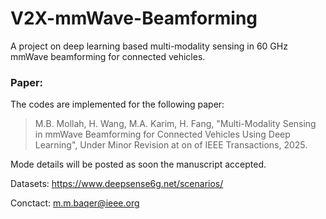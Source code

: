 # V2X-mmWave-Beamforming
A project on deep learning based multi-modality sensing in 60 GHz mmWave beamforming for connected vehicles.

### Paper:
The codes are implemented for the following paper: <br>

>  M.B. Mollah, H. Wang, M.A. Karim, H. Fang, "Multi-Modality Sensing in mmWave Beamforming for Connected Vehicles Using Deep Learning", Under Minor Revision at on of IEEE Transactions, 2025.

Mode details will be posted as soon the manuscript accepted.

Datasets: https://www.deepsense6g.net/scenarios/ <br>

Conctact: m.m.baqer@ieee.org
